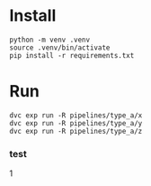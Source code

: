 
# Install 

```
python -m venv .venv
source .venv/bin/activate
pip install -r requirements.txt
```

# Run 

```
dvc exp run -R pipelines/type_a/x
dvc exp run -R pipelines/type_a/y
dvc exp run -R pipelines/type_a/z

```

### test
1
